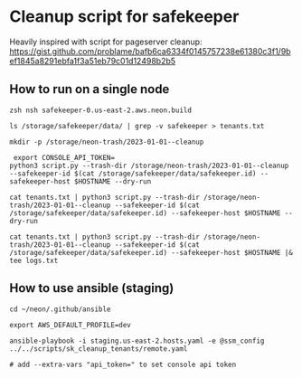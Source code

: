# Cleanup script for safekeeper

Heavily inspired with script for pageserver cleanup: https://gist.github.com/problame/bafb6ca6334f0145757238e61380c3f1/9bef1845a8291ebfa1f3a51eb79c01d12498b2b5


## How to run on a single node

```
zsh nsh safekeeper-0.us-east-2.aws.neon.build

ls /storage/safekeeper/data/ | grep -v safekeeper > tenants.txt

mkdir -p /storage/neon-trash/2023-01-01--cleanup

 export CONSOLE_API_TOKEN=
python3 script.py --trash-dir /storage/neon-trash/2023-01-01--cleanup --safekeeper-id $(cat /storage/safekeeper/data/safekeeper.id) --safekeeper-host $HOSTNAME --dry-run

cat tenants.txt | python3 script.py --trash-dir /storage/neon-trash/2023-01-01--cleanup --safekeeper-id $(cat /storage/safekeeper/data/safekeeper.id) --safekeeper-host $HOSTNAME --dry-run

cat tenants.txt | python3 script.py --trash-dir /storage/neon-trash/2023-01-01--cleanup --safekeeper-id $(cat /storage/safekeeper/data/safekeeper.id) --safekeeper-host $HOSTNAME |& tee logs.txt
```

## How to use ansible (staging)

```
cd ~/neon/.github/ansible

export AWS_DEFAULT_PROFILE=dev

ansible-playbook -i staging.us-east-2.hosts.yaml -e @ssm_config ../../scripts/sk_cleanup_tenants/remote.yaml

# add --extra-vars "api_token=" to set console api token
```